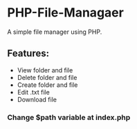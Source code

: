 # PHP-File-Managaer
A simple file manager using PHP.

## Features:
- View folder and file
- Delete folder and file
- Create folder and file
- Edit .txt file
- Download file

### Change $path variable at index.php
